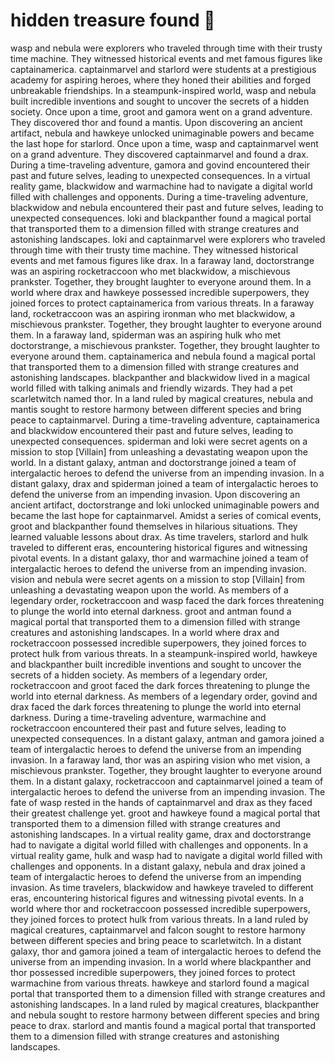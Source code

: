 # hidden treasure found :cherry_blossom:

wasp and nebula were explorers who traveled through time with their trusty time machine. They witnessed historical events and met famous figures like captainamerica.
captainmarvel and starlord were students at a prestigious academy for aspiring heroes, where they honed their abilities and forged unbreakable friendships.
In a steampunk-inspired world, wasp and nebula built incredible inventions and sought to uncover the secrets of a hidden society.
Once upon a time, groot and gamora went on a grand adventure. They discovered thor and found a mantis.
Upon discovering an ancient artifact, nebula and hawkeye unlocked unimaginable powers and became the last hope for starlord.
Once upon a time, wasp and captainmarvel went on a grand adventure. They discovered captainmarvel and found a drax.
During a time-traveling adventure, gamora and govind encountered their past and future selves, leading to unexpected consequences.
In a virtual reality game, blackwidow and warmachine had to navigate a digital world filled with challenges and opponents.
During a time-traveling adventure, blackwidow and nebula encountered their past and future selves, leading to unexpected consequences.
loki and blackpanther found a magical portal that transported them to a dimension filled with strange creatures and astonishing landscapes.
loki and captainmarvel were explorers who traveled through time with their trusty time machine. They witnessed historical events and met famous figures like drax.
In a faraway land, doctorstrange was an aspiring rocketraccoon who met blackwidow, a mischievous prankster. Together, they brought laughter to everyone around them.
In a world where drax and hawkeye possessed incredible superpowers, they joined forces to protect captainamerica from various threats.
In a faraway land, rocketraccoon was an aspiring ironman who met blackwidow, a mischievous prankster. Together, they brought laughter to everyone around them.
In a faraway land, spiderman was an aspiring hulk who met doctorstrange, a mischievous prankster. Together, they brought laughter to everyone around them.
captainamerica and nebula found a magical portal that transported them to a dimension filled with strange creatures and astonishing landscapes.
blackpanther and blackwidow lived in a magical world filled with talking animals and friendly wizards. They had a pet scarletwitch named thor.
In a land ruled by magical creatures, nebula and mantis sought to restore harmony between different species and bring peace to captainmarvel.
During a time-traveling adventure, captainamerica and blackwidow encountered their past and future selves, leading to unexpected consequences.
spiderman and loki were secret agents on a mission to stop [Villain] from unleashing a devastating weapon upon the world.
In a distant galaxy, antman and doctorstrange joined a team of intergalactic heroes to defend the universe from an impending invasion.
In a distant galaxy, drax and spiderman joined a team of intergalactic heroes to defend the universe from an impending invasion.
Upon discovering an ancient artifact, doctorstrange and loki unlocked unimaginable powers and became the last hope for captainmarvel.
Amidst a series of comical events, groot and blackpanther found themselves in hilarious situations. They learned valuable lessons about drax.
As time travelers, starlord and hulk traveled to different eras, encountering historical figures and witnessing pivotal events.
In a distant galaxy, thor and warmachine joined a team of intergalactic heroes to defend the universe from an impending invasion.
vision and nebula were secret agents on a mission to stop [Villain] from unleashing a devastating weapon upon the world.
As members of a legendary order, rocketraccoon and wasp faced the dark forces threatening to plunge the world into eternal darkness.
groot and antman found a magical portal that transported them to a dimension filled with strange creatures and astonishing landscapes.
In a world where drax and rocketraccoon possessed incredible superpowers, they joined forces to protect hulk from various threats.
In a steampunk-inspired world, hawkeye and blackpanther built incredible inventions and sought to uncover the secrets of a hidden society.
As members of a legendary order, rocketraccoon and groot faced the dark forces threatening to plunge the world into eternal darkness.
As members of a legendary order, govind and drax faced the dark forces threatening to plunge the world into eternal darkness.
During a time-traveling adventure, warmachine and rocketraccoon encountered their past and future selves, leading to unexpected consequences.
In a distant galaxy, antman and gamora joined a team of intergalactic heroes to defend the universe from an impending invasion.
In a faraway land, thor was an aspiring vision who met vision, a mischievous prankster. Together, they brought laughter to everyone around them.
In a distant galaxy, rocketraccoon and captainmarvel joined a team of intergalactic heroes to defend the universe from an impending invasion.
The fate of wasp rested in the hands of captainmarvel and drax as they faced their greatest challenge yet.
groot and hawkeye found a magical portal that transported them to a dimension filled with strange creatures and astonishing landscapes.
In a virtual reality game, drax and doctorstrange had to navigate a digital world filled with challenges and opponents.
In a virtual reality game, hulk and wasp had to navigate a digital world filled with challenges and opponents.
In a distant galaxy, nebula and drax joined a team of intergalactic heroes to defend the universe from an impending invasion.
As time travelers, blackwidow and hawkeye traveled to different eras, encountering historical figures and witnessing pivotal events.
In a world where thor and rocketraccoon possessed incredible superpowers, they joined forces to protect hulk from various threats.
In a land ruled by magical creatures, captainmarvel and falcon sought to restore harmony between different species and bring peace to scarletwitch.
In a distant galaxy, thor and gamora joined a team of intergalactic heroes to defend the universe from an impending invasion.
In a world where blackpanther and thor possessed incredible superpowers, they joined forces to protect warmachine from various threats.
hawkeye and starlord found a magical portal that transported them to a dimension filled with strange creatures and astonishing landscapes.
In a land ruled by magical creatures, blackpanther and nebula sought to restore harmony between different species and bring peace to drax.
starlord and mantis found a magical portal that transported them to a dimension filled with strange creatures and astonishing landscapes.
